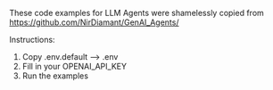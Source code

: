 These code examples for LLM Agents were shamelessly copied from
https://github.com/NirDiamant/GenAI_Agents/

Instructions:

1. Copy .env.default --> .env
2. Fill in your OPENAI_API_KEY
3. Run the examples
